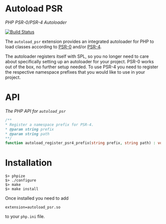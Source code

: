 Autoload PSR
====
*PHP PSR-0/PSR-4 Autoloader*


[![Build Status](https://travis-ci.org/pprkut/autoload-psr.svg?branch=master)](https://travis-ci.org/pprkut/autoload-psr)

The ```autoload_psr``` extension provides an integrated autoloader for PHP to load classes
according to [PSR-0](https://www.php-fig.org/psr/psr-0/) and/or [PSR-4](https://www.php-fig.org/psr/psr-4/).

The autoloader registers itself with SPL, so you no longer need to care about specifically setting up
an autoloader for your project. PSR-0 works out of the box, no further setup needed. To use PSR-4 you need
to register the respective namespace prefixes that you would like to use in your project.

API
===
*The PHP API for ```autoload_psr```*

```php
/**
* Register a namespace prefix for PSR-4.
* @param string prefix
* @param string path
**/
function autoload_register_psr4_prefix(string prefix, string path) : void;
```

Installation
===

```
$> phpize
$> ./configure
$> make
$> make install
```

Once installed you need to add

```
extension=autoload_psr.so
```

to your ```php.ini``` file.
